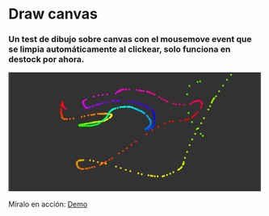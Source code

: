 # Draw canvas

### Un test de dibujo sobre canvas con el mousemove event que se limpia automáticamente al clickear, solo funciona en destock por ahora. 

<img src="https://github.com/deviacode/draw-canvas/blob/master/drawing.png" width="500" height="auto"/>

Míralo en acción: <a href="https://deviacode.github.io/draw-canvas/" alt="demo" target="_blank">Demo</a>

